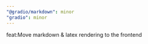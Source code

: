```yaml
---
"@gradio/markdown": minor
"gradio": minor
---
```


feat:Move markdown & latex rendering to the frontend

